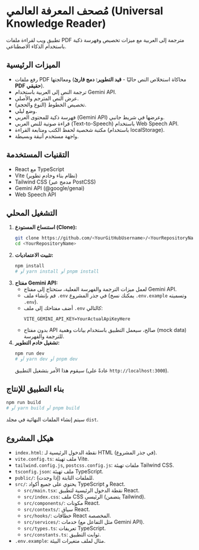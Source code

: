 # مُصحف المعرفة العالمي (Universal Knowledge Reader)

تطبيق ويب لقراءة ملفات PDF مترجمة إلى العربية مع ميزات تخصيص وفهرسة ذكية باستخدام الذكاء الاصطناعي.

## الميزات الرئيسية

*   رفع ملفات PDF ومعالجتها (محاكاة استخلاص النص حاليًا - **قيد التطوير: دمج قارئ PDF حقيقي**).
*   ترجمة النص إلى العربية باستخدام Gemini API.
*   عرض النص المترجم والأصلي.
*   تخصيص الخطوط (النوع والحجم).
*   وضع ليلي.
*   فهرسة ذكية للمحتوى العربي (Gemini API) وعرضها في شريط جانبي.
*   قراءة صوتية للنص العربي (Text-to-Speech) باستخدام Web Speech API.
*   مكتبة شخصية لحفظ الكتب ومتابعة القراءة (باستخدام localStorage).
*   واجهة مستخدم أنيقة وبسيطة.

## التقنيات المستخدمة

*   React مع TypeScript
*   Vite (نظام بناء وخادم تطوير)
*   Tailwind CSS (مدمج عبر PostCSS)
*   Gemini API (@google/genai)
*   Web Speech API

## التشغيل المحلي

1.  **استنساخ المستودع (Clone):**
    ```bash
    git clone https://github.com/<YourGitHubUsername>/<YourRepositoryName>.git
    cd <YourRepositoryName>
    ```
2.  **تثبيت الاعتماديات:**
    ```bash
    npm install
    # أو yarn install أو pnpm install
    ```
3.  **مفتاح Gemini API:**
    *   لعمل ميزات الترجمة والفهرسة الفعلية، ستحتاج إلى مفتاح Gemini API.
    *   قم بإنشاء ملف `.env` في جذر المشروع (يمكنك نسخ `.env.example` وتسميته `.env`).
    *   أضف مفتاحك إلى ملف `.env` كالتالي:
        ```
        VITE_GEMINI_API_KEY=YourActualApiKeyHere
        ```
    *   بدون مفتاح API صالح، سيعمل التطبيق باستخدام بيانات وهمية (mock data) للترجمة والفهرسة.
4.  **تشغيل خادم التطوير:**
    ```bash
    npm run dev
    # أو yarn dev أو pnpm dev
    ```
    سيقوم هذا الأمر بتشغيل التطبيق (عادةً على `http://localhost:3000`).

## بناء التطبيق للإنتاج

```bash
npm run build
# أو yarn build أو pnpm build
```
سيتم إنشاء الملفات النهائية في مجلد `dist`.

## هيكل المشروع

*   `index.html`: نقطة الدخول الرئيسية لـ HTML (في جذر المشروع).
*   `vite.config.ts`: ملف تهيئة Vite.
*   `tailwind.config.js`, `postcss.config.js`: ملفات تهيئة Tailwind CSS.
*   `tsconfig.json`: ملف تهيئة TypeScript.
*   `public/`: للملفات الثابتة (إذا وجدت).
*   `src/`: يحتوي على جميع أكواد TypeScript و React.
    *   `src/main.tsx`: نقطة الدخول الرئيسية لتطبيق React.
    *   `src/index.css`: ملف CSS الرئيسي (يتضمن Tailwind).
    *   `src/components/`: مكونات React.
    *   `src/contexts/`: سياق React.
    *   `src/hooks/`: خطافات React المخصصة.
    *   `src/services/`: خدمات (مثل التفاعل مع Gemini API).
    *   `src/types.ts`: تعريفات TypeScript.
    *   `src/constants.ts`: ثوابت التطبيق.
*   `.env.example`: مثال لملف متغيرات البيئة.
